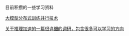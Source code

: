 目前积攒的一些学习资料


[大模型分布式训练并行技术](https://zhuanlan.zhihu.com/p/598714869)


[关于推理加速的一篇很详细的调研，包含很多可以学习的方向](https://zhuanlan.zhihu.com/p/699776257)